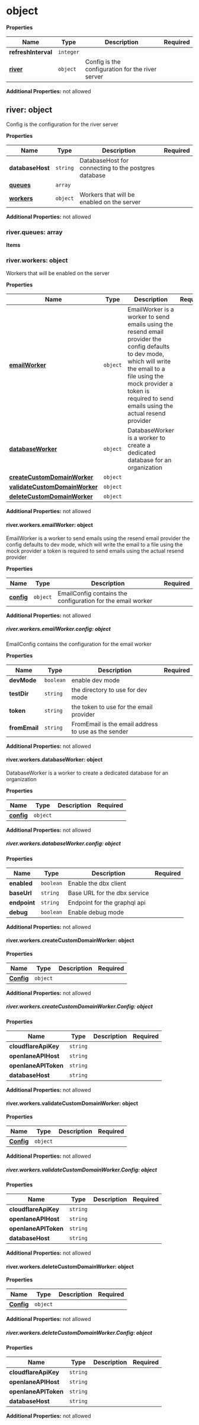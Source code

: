 # object

**Properties**

|Name|Type|Description|Required|
|----|----|-----------|--------|
|**refreshInterval**|`integer`|||
|[**river**](#river)|`object`|Config is the configuration for the river server<br/>||

**Additional Properties:** not allowed  
<a name="river"></a>
## river: object

Config is the configuration for the river server


**Properties**

|Name|Type|Description|Required|
|----|----|-----------|--------|
|**databaseHost**|`string`|DatabaseHost for connecting to the postgres database<br/>||
|[**queues**](#riverqueues)|`array`|||
|[**workers**](#riverworkers)|`object`|Workers that will be enabled on the server<br/>||

**Additional Properties:** not allowed  
<a name="riverqueues"></a>
### river\.queues: array

**Items**

<a name="riverworkers"></a>
### river\.workers: object

Workers that will be enabled on the server


**Properties**

|Name|Type|Description|Required|
|----|----|-----------|--------|
|[**emailWorker**](#riverworkersemailworker)|`object`|EmailWorker is a worker to send emails using the resend email provider the config defaults to dev mode, which will write the email to a file using the mock provider a token is required to send emails using the actual resend provider<br/>||
|[**databaseWorker**](#riverworkersdatabaseworker)|`object`|DatabaseWorker is a worker to create a dedicated database for an organization<br/>||
|[**createCustomDomainWorker**](#riverworkerscreatecustomdomainworker)|`object`|||
|[**validateCustomDomainWorker**](#riverworkersvalidatecustomdomainworker)|`object`|||
|[**deleteCustomDomainWorker**](#riverworkersdeletecustomdomainworker)|`object`|||

**Additional Properties:** not allowed  
<a name="riverworkersemailworker"></a>
#### river\.workers\.emailWorker: object

EmailWorker is a worker to send emails using the resend email provider the config defaults to dev mode, which will write the email to a file using the mock provider a token is required to send emails using the actual resend provider


**Properties**

|Name|Type|Description|Required|
|----|----|-----------|--------|
|[**config**](#riverworkersemailworkerconfig)|`object`|EmailConfig contains the configuration for the email worker<br/>||

**Additional Properties:** not allowed  
<a name="riverworkersemailworkerconfig"></a>
##### river\.workers\.emailWorker\.config: object

EmailConfig contains the configuration for the email worker


**Properties**

|Name|Type|Description|Required|
|----|----|-----------|--------|
|**devMode**|`boolean`|enable dev mode<br/>||
|**testDir**|`string`|the directory to use for dev mode<br/>||
|**token**|`string`|the token to use for the email provider<br/>||
|**fromEmail**|`string`|FromEmail is the email address to use as the sender<br/>||

**Additional Properties:** not allowed  
<a name="riverworkersdatabaseworker"></a>
#### river\.workers\.databaseWorker: object

DatabaseWorker is a worker to create a dedicated database for an organization


**Properties**

|Name|Type|Description|Required|
|----|----|-----------|--------|
|[**config**](#riverworkersdatabaseworkerconfig)|`object`|||

**Additional Properties:** not allowed  
<a name="riverworkersdatabaseworkerconfig"></a>
##### river\.workers\.databaseWorker\.config: object

**Properties**

|Name|Type|Description|Required|
|----|----|-----------|--------|
|**enabled**|`boolean`|Enable the dbx client<br/>||
|**baseUrl**|`string`|Base URL for the dbx service<br/>||
|**endpoint**|`string`|Endpoint for the graphql api<br/>||
|**debug**|`boolean`|Enable debug mode<br/>||

**Additional Properties:** not allowed  
<a name="riverworkerscreatecustomdomainworker"></a>
#### river\.workers\.createCustomDomainWorker: object

**Properties**

|Name|Type|Description|Required|
|----|----|-----------|--------|
|[**Config**](#riverworkerscreatecustomdomainworkerconfig)|`object`|||

**Additional Properties:** not allowed  
<a name="riverworkerscreatecustomdomainworkerconfig"></a>
##### river\.workers\.createCustomDomainWorker\.Config: object

**Properties**

|Name|Type|Description|Required|
|----|----|-----------|--------|
|**cloudflareApiKey**|`string`|||
|**openlaneAPIHost**|`string`|||
|**openlaneAPIToken**|`string`|||
|**databaseHost**|`string`|||

**Additional Properties:** not allowed  
<a name="riverworkersvalidatecustomdomainworker"></a>
#### river\.workers\.validateCustomDomainWorker: object

**Properties**

|Name|Type|Description|Required|
|----|----|-----------|--------|
|[**Config**](#riverworkersvalidatecustomdomainworkerconfig)|`object`|||

**Additional Properties:** not allowed  
<a name="riverworkersvalidatecustomdomainworkerconfig"></a>
##### river\.workers\.validateCustomDomainWorker\.Config: object

**Properties**

|Name|Type|Description|Required|
|----|----|-----------|--------|
|**cloudflareApiKey**|`string`|||
|**openlaneAPIHost**|`string`|||
|**openlaneAPIToken**|`string`|||
|**databaseHost**|`string`|||

**Additional Properties:** not allowed  
<a name="riverworkersdeletecustomdomainworker"></a>
#### river\.workers\.deleteCustomDomainWorker: object

**Properties**

|Name|Type|Description|Required|
|----|----|-----------|--------|
|[**Config**](#riverworkersdeletecustomdomainworkerconfig)|`object`|||

**Additional Properties:** not allowed  
<a name="riverworkersdeletecustomdomainworkerconfig"></a>
##### river\.workers\.deleteCustomDomainWorker\.Config: object

**Properties**

|Name|Type|Description|Required|
|----|----|-----------|--------|
|**cloudflareApiKey**|`string`|||
|**openlaneAPIHost**|`string`|||
|**openlaneAPIToken**|`string`|||
|**databaseHost**|`string`|||

**Additional Properties:** not allowed  

